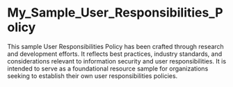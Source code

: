# My_Sample_User_Responsibilities_Policy
This sample User Responsibilities Policy has been crafted through research and development efforts. It reflects best practices, industry standards, and considerations relevant to information security and user responsibilities. It is intended to serve as a foundational resource sample for organizations seeking to establish their own user responsibilities policies.
